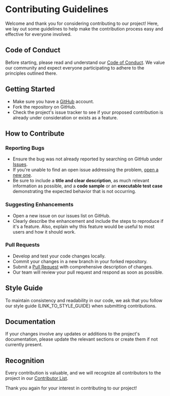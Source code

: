 # Contributing Guidelines

Welcome and thank you for considering contributing to our project! Here, we lay out some guidelines to help make the contribution process easy and effective for everyone involved. 

## Code of Conduct

Before starting, please read and understand our [Code of Conduct](https://github.com/GravityDarkLab/Clinical-Application-Project/blob/main/CODE_OF_CONDUCT.md). We value our community and expect everyone participating to adhere to the principles outlined there.

## Getting Started

* Make sure you have a [GitHub](http://github.com) account.
* Fork the repository on GitHub.
* Check the project's issue tracker to see if your proposed contribution is already under consideration or exists as a feature.

## How to Contribute

### Reporting Bugs

* Ensure the bug was not already reported by searching on GitHub under [Issues](https://github.com/GravityDarkLab/Clinical-Application-Project/issues).
* If you're unable to find an open issue addressing the problem, [open a new one](https://github.com/GravityDarkLab/Clinical-Application-Project/issues/new).
* Be sure to include a **title and clear description**, as much relevant information as possible, and a **code sample** or an **executable test case** demonstrating the expected behavior that is not occurring.

### Suggesting Enhancements

* Open a new issue on our issues list on GitHub.
* Clearly describe the enhancement and include the steps to reproduce if it's a feature. Also, explain why this feature would be useful to most users and how it should work.

### Pull Requests

* Develop and test your code changes locally.
* Commit your changes in a new branch in your forked repository.
* Submit a [Pull Request](https://github.com/GravityDarkLab/Clinical-Application-Project/pulls) with comprehensive description of changes.
* Our team will review your pull request and respond as soon as possible. 

## Style Guide

To maintain consistency and readability in our code, we ask that you follow our style guide (LINK_TO_STYLE_GUIDE) when submitting contributions. 

## Documentation

If your changes involve any updates or additions to the project's documentation, please update the relevant sections or create them if not currently present.

## Recognition

Every contribution is valuable, and we will recognize all contributors to the project in our [Contributor List](https://github.com/GravityDarkLab/Clinical-Application-Project/graphs/contributors).


Thank you again for your interest in contributing to our project!
